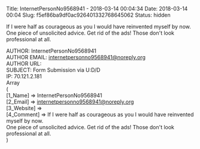 Title: InternetPersonNo9568941 - 2018-03-14 00:04:34
Date: 2018-03-14 00:04
Slug: f5ef86ba9df0ac926401332768645062
Status: hidden

If I were half as courageous as you I would have reinvented myself by
now.  
One piece of unsolicited advice. Get rid of the ads! Those don't look
professional at all.  
<!--more-->  
AUTHOR: InternetPersonNo9568941  
AUTHOR EMAIL: internetpersonno9568941@noreply.org  
AUTHOR URL:  
SUBJECT: Form Submission via U:D/D  
IP: 70.121.2.181  
Array  
(  
\[1\_Name\] =&gt; InternetPersonNo9568941  
\[2\_Email\] =&gt; internetpersonno9568941@noreply.org  
\[3\_Website\] =&gt;  
\[4\_Comment\] =&gt; If I were half as courageous as you I would have
reinvented myself by now.  
One piece of unsolicited advice. Get rid of the ads! Those don't look
professional at all.  
)
